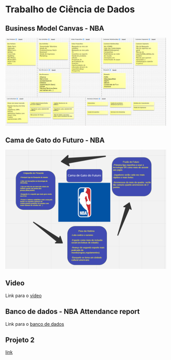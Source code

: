 # Trabalho de Ciência de Dados
## Business Model Canvas - NBA
![figura](https://github.com/OCRAM101HUB/Trabalho/blob/16c306e6fbe1121c4b9698e1690ff880f8756166/Captura%20de%20tela%202022-10-20%20221300.png)

## Cama de Gato do Futuro - NBA
<img src=https://github.com/OCRAM101HUB/Trabalho/blob/16c306e6fbe1121c4b9698e1690ff880f8756166/miro.png/>

## Video
Link para o [vídeo](https://drive.google.com/file/d/1ZuldfwX1VSZJzXPUsms0Ahw-G__2igKX/view?usp=sharing)

## Banco de dados - NBA Attendance report
Link para o [banco de dados](http://www.espn.com/nba/attendance/_/year/2020)

## Projeto 2
[link](https://github.com/OCRAM101HUB/Trabalho/blob/main/Projeto_2_Marco_Antonio.ipynb)
